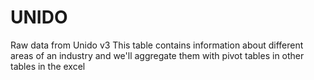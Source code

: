 # UNIDO

Raw data from Unido v3
This table contains information about different areas of an industry and we'll aggregate them with pivot tables in other tables in the excel
